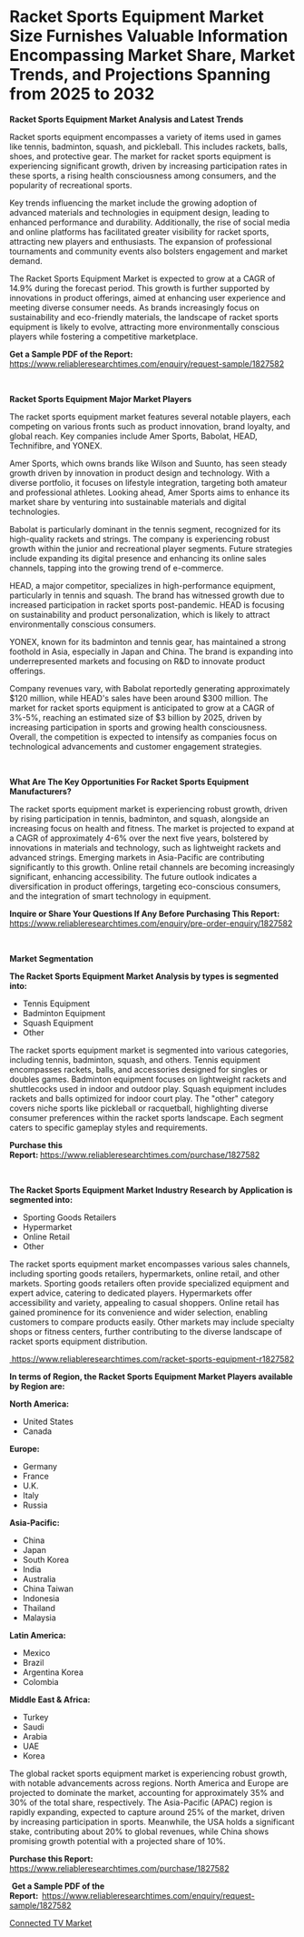 <p><h1>Racket Sports Equipment Market Size Furnishes Valuable Information Encompassing Market Share, Market Trends, and Projections Spanning from 2025 to 2032</h1></p><p><strong>Racket Sports Equipment Market Analysis and Latest Trends</strong></p>
<p><p>Racket sports equipment encompasses a variety of items used in games like tennis, badminton, squash, and pickleball. This includes rackets, balls, shoes, and protective gear. The market for racket sports equipment is experiencing significant growth, driven by increasing participation rates in these sports, a rising health consciousness among consumers, and the popularity of recreational sports.</p><p>Key trends influencing the market include the growing adoption of advanced materials and technologies in equipment design, leading to enhanced performance and durability. Additionally, the rise of social media and online platforms has facilitated greater visibility for racket sports, attracting new players and enthusiasts. The expansion of professional tournaments and community events also bolsters engagement and market demand.</p><p>The Racket Sports Equipment Market is expected to grow at a CAGR of 14.9% during the forecast period. This growth is further supported by innovations in product offerings, aimed at enhancing user experience and meeting diverse consumer needs. As brands increasingly focus on sustainability and eco-friendly materials, the landscape of racket sports equipment is likely to evolve, attracting more environmentally conscious players while fostering a competitive marketplace.</p></p>
<p><strong>Get a Sample PDF of the Report:&nbsp;</strong> <a href="https://www.reliableresearchtimes.com/enquiry/request-sample/1827582?utm_campaign=2096&utm_medium=2&utm_source=Github&utm_content=ia&utm_term=09022025&utm_id=racket-sports-equipment">https://www.reliableresearchtimes.com/enquiry/request-sample/1827582</a></p>
<p>&nbsp;</p>
<p><strong>Racket Sports Equipment Major Market Players</strong></p>
<p><p>The racket sports equipment market features several notable players, each competing on various fronts such as product innovation, brand loyalty, and global reach. Key companies include Amer Sports, Babolat, HEAD, Technifibre, and YONEX. </p><p>Amer Sports, which owns brands like Wilson and Suunto, has seen steady growth driven by innovation in product design and technology. With a diverse portfolio, it focuses on lifestyle integration, targeting both amateur and professional athletes. Looking ahead, Amer Sports aims to enhance its market share by venturing into sustainable materials and digital technologies.</p><p>Babolat is particularly dominant in the tennis segment, recognized for its high-quality rackets and strings. The company is experiencing robust growth within the junior and recreational player segments. Future strategies include expanding its digital presence and enhancing its online sales channels, tapping into the growing trend of e-commerce.</p><p>HEAD, a major competitor, specializes in high-performance equipment, particularly in tennis and squash. The brand has witnessed growth due to increased participation in racket sports post-pandemic. HEAD is focusing on sustainability and product personalization, which is likely to attract environmentally conscious consumers.</p><p>YONEX, known for its badminton and tennis gear, has maintained a strong foothold in Asia, especially in Japan and China. The brand is expanding into underrepresented markets and focusing on R&D to innovate product offerings.</p><p>Company revenues vary, with Babolat reportedly generating approximately $120 million, while HEAD's sales have been around $300 million. The market for racket sports equipment is anticipated to grow at a CAGR of 3%-5%, reaching an estimated size of $3 billion by 2025, driven by increasing participation in sports and growing health consciousness. Overall, the competition is expected to intensify as companies focus on technological advancements and customer engagement strategies.</p></p>
<p>&nbsp;</p>
<p><strong>What Are The Key Opportunities For Racket Sports Equipment Manufacturers?</strong></p>
<p><p>The racket sports equipment market is experiencing robust growth, driven by rising participation in tennis, badminton, and squash, alongside an increasing focus on health and fitness. The market is projected to expand at a CAGR of approximately 4-6% over the next five years, bolstered by innovations in materials and technology, such as lightweight rackets and advanced strings. Emerging markets in Asia-Pacific are contributing significantly to this growth. Online retail channels are becoming increasingly significant, enhancing accessibility. The future outlook indicates a diversification in product offerings, targeting eco-conscious consumers, and the integration of smart technology in equipment.</p></p>
<p><strong>Inquire or Share Your Questions If Any Before Purchasing This Report:</strong> <a href="https://www.reliableresearchtimes.com/enquiry/pre-order-enquiry/1827582?utm_campaign=2096&utm_medium=2&utm_source=Github&utm_content=ia&utm_term=09022025&utm_id=racket-sports-equipment">https://www.reliableresearchtimes.com/enquiry/pre-order-enquiry/1827582</a></p>
<p>&nbsp;</p>
<p><strong>Market Segmentation</strong></p>
<p><strong>The Racket Sports Equipment Market Analysis by types is segmented into:</strong></p>
<p><ul><li>Tennis Equipment</li><li>Badminton Equipment</li><li>Squash Equipment</li><li>Other</li></ul></p>
<p><p>The racket sports equipment market is segmented into various categories, including tennis, badminton, squash, and others. Tennis equipment encompasses rackets, balls, and accessories designed for singles or doubles games. Badminton equipment focuses on lightweight rackets and shuttlecocks used in indoor and outdoor play. Squash equipment includes rackets and balls optimized for indoor court play. The "other" category covers niche sports like pickleball or racquetball, highlighting diverse consumer preferences within the racket sports landscape. Each segment caters to specific gameplay styles and requirements.</p></p>
<p><strong>Purchase this Report:&nbsp;</strong><a href="https://www.reliableresearchtimes.com/purchase/1827582?utm_campaign=2096&utm_medium=2&utm_source=Github&utm_content=ia&utm_term=09022025&utm_id=racket-sports-equipment">https://www.reliableresearchtimes.com/purchase/1827582</a></p>
<p>&nbsp;</p>
<p><strong>The Racket Sports Equipment Market Industry Research by Application is segmented into:</strong></p>
<p><ul><li>Sporting Goods Retailers</li><li>Hypermarket</li><li>Online Retail</li><li>Other</li></ul></p>
<p><p>The racket sports equipment market encompasses various sales channels, including sporting goods retailers, hypermarkets, online retail, and other markets. Sporting goods retailers often provide specialized equipment and expert advice, catering to dedicated players. Hypermarkets offer accessibility and variety, appealing to casual shoppers. Online retail has gained prominence for its convenience and wider selection, enabling customers to compare products easily. Other markets may include specialty shops or fitness centers, further contributing to the diverse landscape of racket sports equipment distribution.</p></p>
<p><a href="https://www.reliableresearchtimes.com/racket-sports-equipment-r1827582?utm_campaign=2096&utm_medium=2&utm_source=Github&utm_content=ia&utm_term=09022025&utm_id=racket-sports-equipment">&nbsp;https://www.reliableresearchtimes.com/racket-sports-equipment-r1827582</a></p>
<p><strong>In terms of Region, the Racket Sports Equipment Market Players available by Region are:</strong></p>
<p>
    <p> <strong> North America: </strong>
        <ul>
            <li>United States</li>
            <li>Canada</li>
        </ul>
        </p> 
    <p> <strong> Europe: </strong>
        <ul>
            <li>Germany</li>
            <li>France</li>
            <li>U.K.</li>
            <li>Italy</li>
            <li>Russia</li>
        </ul>
        </p> 
    <p> <strong> Asia-Pacific: </strong>
        <ul>
            <li>China</li>
            <li>Japan</li>
            <li>South Korea</li>
            <li>India</li>
            <li>Australia</li>
            <li>China Taiwan</li>
            <li>Indonesia</li>
            <li>Thailand</li>
            <li>Malaysia</li>
        </ul>
        </p> 
    <p> <strong> Latin America: </strong>
        <ul>
            <li>Mexico</li>
            <li>Brazil</li>
            <li>Argentina Korea</li>
            <li>Colombia</li>
        </ul>
        </p> 
    <p> <strong> Middle East & Africa: </strong>
        <ul>
            <li>Turkey</li>
            <li>Saudi</li>
            <li>Arabia</li>
            <li>UAE</li>
            <li>Korea</li>
        </ul>
    </p>
    </p>
<p><p>The global racket sports equipment market is experiencing robust growth, with notable advancements across regions. North America and Europe are projected to dominate the market, accounting for approximately 35% and 30% of the total share, respectively. The Asia-Pacific (APAC) region is rapidly expanding, expected to capture around 25% of the market, driven by increasing participation in sports. Meanwhile, the USA holds a significant stake, contributing about 20% to global revenues, while China shows promising growth potential with a projected share of 10%.</p></p>
<p><strong>Purchase this Report: </strong><a href="https://www.reliableresearchtimes.com/purchase/1827582?utm_campaign=2096&utm_medium=2&utm_source=Github&utm_content=ia&utm_term=09022025&utm_id=racket-sports-equipment">https://www.reliableresearchtimes.com/purchase/1827582</a></p>
<p>&nbsp;<strong>Get a Sample PDF of the Report:&nbsp;&nbsp;</strong><a href="https://www.reliableresearchtimes.com/enquiry/request-sample/1827582?utm_campaign=2096&utm_medium=2&utm_source=Github&utm_content=ia&utm_term=09022025&utm_id=racket-sports-equipment">https://www.reliableresearchtimes.com/enquiry/request-sample/1827582</a></p>
<p><strong></strong></p>
<p><p><a href="https://github.com/NarcisoFerry/Market-Research-Report-List-1/blob/main/connected-tv-market.md?utm_campaign=2096&utm_medium=2&utm_source=Github&utm_content=ia&utm_term=09022025&utm_id=racket-sports-equipment">Connected TV Market</a></p></p>
